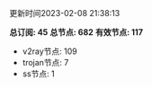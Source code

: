 更新时间2023-02-08 21:38:13

**总订阅: 45**
**总节点: 682**
**有效节点: 117**
- v2ray节点: 109
- trojan节点: 7
- ss节点: 1

